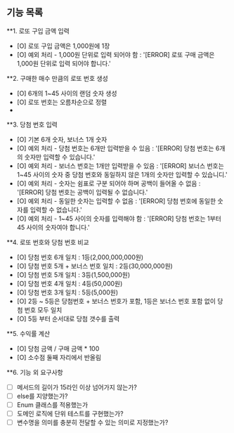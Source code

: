 ## 기능 목록
**1. 로또 구입 금액 입력
- [O] 로또 구입 금액은 1,000원에 1장
- [O] 예외 처리 - 1,000원 단위로 입력 되어야 함 : '[ERROR] 로또 구매 금액은 1,000원 단위로 입력 되어야 합니다.'

**2. 구매한 매수 만큼의 로또 번호 생성
- [O] 6개의 1~45 사이의 랜덤 숫자 생성
- [O] 로또 번호는 오름차순으로 정렬
- 
**3. 당첨 번호 입력
- [O] 기본 6개 숫자, 보너스 1개 숫자
- [O] 예외 처리 - 당첨 번호는 6개만 입력받을 수 있음 : '[ERROR] 당첨 번호는 6개의 숫자만 입력할 수 있습니다.' 
- [O] 예외 처리 - 보너스 번호는 1개만 입력받을 수 있음 : '[ERROR] 보너스 번호는 1~45 사이의 숫자 중 당첨 번호와 동일하지 않은 1개의 숫자만 입력할 수 있습니디.'
- [O] 예외 처리 - 숫자는 쉼표로 구분 되어야 하며 공백이 들어올 수 없음 : '[ERROR] 당첨 번호는 공백이 입력될 수 없습니다.'
- [O] 예외 처리 - 동일한 숫자는 입력할 수 없음 : '[ERROR] 당첨 번호에 동일한 숫자를 입력할 수 없습니다.'
- [O] 예외 처리 - 1~45 사이의 숫자를 입력해야 함 : '[ERROR] 당첨 번호는 1부터 45 사이의 숫자여야 합니다.'

**4. 로또 번호와 당첨 번호 비교
- [O] 당첨 번호 6개 일치 : 1등(2,000,000,000원)
- [O] 당첨 번호 5개 + 보너스 번호 일치 : 2등(30,000,000원)
- [O] 당첨 번호 5개 일치 : 3등(1,500,000원)
- [O] 당첨 번호 4개 일치 : 4등(50,000원)
- [O] 당첨 번호 3개 일치 : 5등(5,000원)
- [O] 2등 ~ 5등은 당첨번호 + 보너스 번호가 포함, 1등은 보너스 번호 포함 없이 당첨 번호 모두 일치
- [O] 5등 부터 순서대로 당첨 갯수를 출력

**5. 수익률 계산
- [O] 당첨 금액 / 구매 금액 * 100
- [O] 소수점 둘째 자리에서 반올림

**6. 기능 외 요구사항
- [ ] 메서드의 길이가 15라인 이상 넘어가지 않는가?
- [ ] else를 지양했는가?
- [ ] Enum 클래스를 적용했는가
- [ ] 도메인 로직에 단위 테스트를 구현했는가?
- [ ] 변수명을 의미를 충분히 전달할 수 있는 의미로 지정했는가?